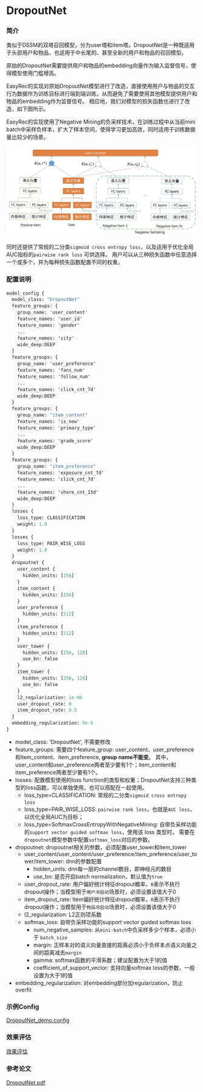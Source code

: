 # DropoutNet

### 简介

类似于DSSM的双塔召回模型，分为user塔和item塔。DropoutNet是一种既适用于头部用户和物品，也适用于中长尾的、甚至全新的用户和物品的召回模型。

原始的DropoutNet需要提供用户和物品的embedding向量作为输入监督信号，使得模型使用门槛增高。

EasyRec的实现对原始DropoutNet模型进行了改造，直接使用用户与物品的交互行为数据作为训练目标进行端到端训练，从而避免了需要使用其他模型提供用户和物品的embedding作为监督信号。
相应地，我们对模型的损失函数也进行了改造，如下图所示。

EasyRec的实现使用了Negative Mining的负采样技术，在训练过程中从当前mini batch中采样负样本，扩大了样本空间，使得学习更加高效，同时适用于训练数据量比较少的场景。

![dropoutnet](../../images/models/dropoutnet.jpg)

同时还提供了常规的二分类`sigmoid cross entropy loss`，以及适用于优化全局AUC指标的`pairwise rank loss` 可供选择。
用户可以从三种损失函数中任意选择一个或多个，并为每种损失函数配置不同的权重。

### 配置说明

```protobuf
model_config {
  model_class: "DropoutNet"
  feature_groups: {
    group_name: 'user_content'
    feature_names: 'user_id'
    feature_names: 'gender'
    ...
    feature_names: 'city'
    wide_deep:DEEP
  }
  feature_groups: {
    group_name: 'user_preference'
    feature_names: 'fans_num'
    feature_names: 'follow_num'
    ...
    feature_names: 'click_cnt_7d'
    wide_deep:DEEP
  }
  feature_groups: {
    group_name: "item_content"
    feature_names: 'is_new'
    feature_names: 'primary_type'
    ...
    feature_names: 'grade_score'
    wide_deep:DEEP
  }
  feature_groups: {
    group_name: "item_preference"
    feature_names: 'exposure_cnt_7d'
    feature_names: 'click_cnt_7d'
    ...
    feature_names: 'share_cnt_15d'
    wide_deep:DEEP
  }
  losses {
    loss_type: CLASSIFICATION
    weight: 1.0
  }
  losses {
    loss_type: PAIR_WISE_LOSS
    weight: 1.0
  }
  dropoutnet {
    user_content {
      hidden_units: [256]
    }
    item_content {
      hidden_units: [256]
    }
    user_preference {
      hidden_units: [512]
    }
    item_preference {
      hidden_units: [512]
    }
    user_tower {
      hidden_units: [256, 128]
      use_bn: false
    }
    item_tower {
      hidden_units: [256, 128]
      use_bn: false
    }
    l2_regularization: 1e-06
    user_dropout_rate: 0
    item_dropout_rate: 0.5
  }
  embedding_regularization: 5e-5
}
```

- model_class: 'DropoutNet', 不需要修改
- feature_groups: 需要四个feature_group: user_content、user_preference和item_content、item_preference, **group name不能变**。
  其中，user_content和user_preference两者至少要有1个；item_content和item_preference两者至少要有1个。
- losses: 配置模型使用的loss function的类型和权重；DropoutNet支持三种类型的loss函数，可以单独使用，也可以搭配在一起使用。
  - loss_type=CLASSIFICATION: 常规的二分类`sigmoid cross entropy loss`
  - loss_type=PAIR_WISE_LOSS: `pairwise rank loss`，也就是`AUC loss`，以优化全局AUC为目标；
  - loss_type=SoftmaxCrossEntropyWithNegativeMining: 自带负采样功能的`support vector guided softmax loss`，使用该 loss 类型时，
    需要在`dropoutnet`模型参数中配置`softmax_loss`对应的参数。
- dropoutnet: dropoutnet相关的参数，必须配置user_tower和item_tower
  - user_content/user_content/user_preference/item_preference/user_tower/item_tower: dnn的参数配置
    - hidden_units: dnn每一层的channel数目，即神经元的数目
    - use_bn: 是否开启batch normalization，默认值为`true`
  - user_dropout_rate: 用户偏好统计特征dropout概率，`0`表示不执行dropout操作；当模型用于`用户冷启动`场景时，必须设置该值大于0
  - item_dropout_rate: Item偏好统计特征dropout概率，`0`表示不执行dropout操作；当模型用于`物品冷启动`场景时，必须设置该值大于0
  - l2_regularization: L2正则项系数
  - softmax_loss: 自带负采样功能的support vector guided softmax loss
    - num_negative_samples: 从`mini-batch`中负采样多少个样本，必须小于 `batch_size`
    - margin: 正样本对的语义向量直接的距离必须小于负样本点语义向量之间的距离减去`margin`
    - gamma: softmax函数的平滑系数；建议配置为大于1的值
    - coefficient_of_support_vector: 支持向量softmax loss的参数，一般设置为大于1的值
- embedding_regularization: 对embedding部分加regularization，防止overfit

### 示例Config

[DropoutNet_demo.config](https://easyrec.oss-cn-beijing.aliyuncs.com/config/dropoutnet.config)

### 效果评估

[效果评估](https://easyrec.oss-cn-beijing.aliyuncs.com/docs/recall_eval.pdf)

### 参考论文

[DropoutNet.pdf](https://papers.nips.cc/paper/2017/file/dbd22ba3bd0df8f385bdac3e9f8be207-Paper.pdf)
